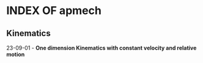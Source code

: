 **INDEX OF apmech**
==========

Kinematics
----------
23-09-01 - **One dimension Kinematics with constant velocity and relative motion**
